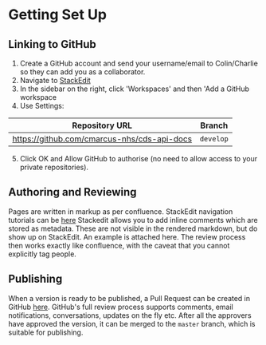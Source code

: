 
# Getting Set Up


## Linking to GitHub

 1. Create a GitHub account and send your username/email to Colin/Charlie so they can add you as a collaborator.
 2. Navigate to [StackEdit](https://stackedit.io/) 
 3. In the sidebar on the right, click 'Workspaces' and then 'Add a GitHub workspace
 4. Use Settings:
 
|Repository URL|Branch|
|--|--|
| https://github.com/cmarcus-nhs/cds-api-docs |`develop`  |

5. Click OK and Allow GitHub to authorise (no need to allow access to your private repositories).
 
 ## Authoring and Reviewing

Pages are written in markup as per confluence. StackEdit navigation tutorials can be [here](https://github.com/cmarcus-nhs/cds-api-docs/blob/develop/docs/stackedit/Stackedit%20Tutorial.md)
Stackedit allows you to add inline comments which are stored as metadata. These are not visible in the rendered markdown, but do show up on StackEdit. 
An example is attached here.
The review process then works exactly like confluence, with the caveat that you cannot explicitly tag people. 	  

## Publishing

When a version is ready to be published, a Pull Request can be created in GitHub [here](https://github.com/cmarcus-nhs/cds-api-docs/compare). GitHub's full review process supports comments, email notifications, conversations, updates on the fly etc. After all the approvers have approved the version, it can be merged to the `master` branch, which is suitable for publishing.  


<!--stackedit_data:
eyJkaXNjdXNzaW9ucyI6eyJHaGdFRTBTSmZ1V3V0SmJ2Ijp7In
RleHQiOiJBbiBleGFtcGxlIGlzIGF0dGFjaGVkIGhlcmUuIiwi
c3RhcnQiOjg3NSwiZW5kIjo5MDN9fSwiY29tbWVudHMiOnsiTn
JReHlUdUJzUExEQW1hdiI6eyJkaXNjdXNzaW9uSWQiOiJHaGdF
RTBTSmZ1V3V0SmJ2Iiwic3ViIjoiZ2g6NjAyMjQ3NDgiLCJ0ZX
h0IjoiQ29saW4gQmF0ZXNvbiAtIENhbiB5b3UgcmV2aWV3IHRo
aXMgcGFnZSBwbGVhc2UiLCJjcmVhdGVkIjoxNTc5ODYxMDE5ND
A5fSwiUWlmNmVKQ0lycEM2U3BtMyI6eyJkaXNjdXNzaW9uSWQi
OiJHaGdFRTBTSmZ1V3V0SmJ2Iiwic3ViIjoiZ2g6NTQ4MDE1NT
UiLCJ0ZXh0IjoiTWFkZSBhIGNvdXBsZSBvZiBzbGlnaHQgbW9k
aWZpY2F0aW9ucyBAY21hcmN1cy1uaHMiLCJjcmVhdGVkIjoxNT
c5ODYxNjQzMDU3fX0sImhpc3RvcnkiOlstMTkzMzAxMDcyOSwt
Mjk1OTY3OTc1LC01NTc3NDA1MDIsLTEwNTU5NDQ1MV19
-->